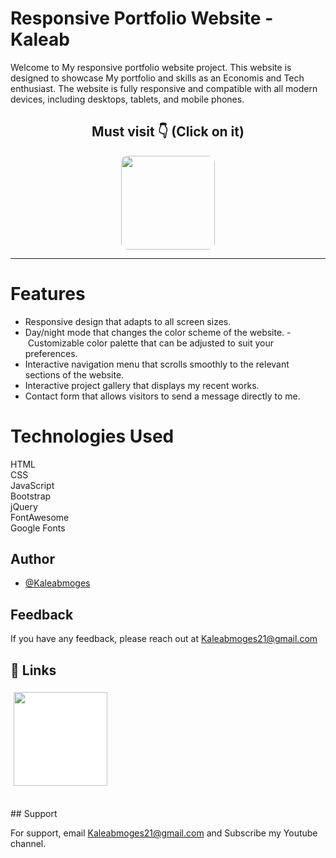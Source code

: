 # Responsive Portfolio Website - Kaleab

Welcome to My responsive portfolio website project. This website is designed to showcase My portfolio and skills as an Economis and Tech enthusiast. The website is fully responsive and compatible with all modern devices, including desktops, tablets, and mobile phones.

<div align=center>

## Must visit 👇 (Click on it)

[<img src="https://lh3.googleusercontent.com/3zkP2SYe7yYoKKe47bsNe44yTgb4Ukh__rBbwXwgkjNRe4PykGG409ozBxzxkrubV7zHKjfxq6y9ShogWtMBMPyB3jiNps91LoNH8A=s500" width="150" style="border-radius:10px">](https://www.youtube.com/@kbtech562?sub_confirmation=1)

</div>

<hr>

# Features

- Responsive design that adapts to all screen sizes.
- Day/night mode that changes the color scheme of the website.
- Customizable color palette that can be adjusted to suit your preferences.
- Interactive navigation menu that scrolls smoothly to the relevant sections of the website.
- Interactive project gallery that displays my recent works.
- Contact form that allows visitors to send a message directly to me.

# Technologies Used
HTML <br>
CSS <br>
JavaScript <br>
Bootstrap <br>
jQuery <br>
FontAwesome <br>
Google Fonts

## Author

- [@Kaleabmoges](https://www.github.com/Kaleabmoges)



## Feedback

If you have any feedback, please reach out at Kaleabmoges21@gmail.com


## 🔗 Links

[<img src="https://www.moirae.co.uk/media/rr1bnphw/linkedin-photo.jpg?anchor=center&mode=crop&width=1060&height=607&rnd=133041730111100000" width="150" style="background-color:white;padding:5px;border-radius:5px">](https://www.linkedin.com/in/pankaj-kumar-90/)

<br>
## Support

For support, email Kaleabmoges21@gmail.com and Subscribe my Youtube channel.
